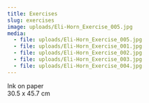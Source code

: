 ```yaml
---
title: Exercises
slug: exercises
image: uploads/Eli-Horn_Exercise_005.jpg
media:
  - file: uploads/Eli-Horn_Exercise_005.jpg
  - file: uploads/Eli-Horn_Exercise_001.jpg
  - file: uploads/Eli-Horn_Exercise_002.jpg
  - file: uploads/Eli-Horn_Exercise_003.jpg
  - file: uploads/Eli-Horn_Exercise_004.jpg
---
```


Ink on paper  
30.5 x 45.7 cm
